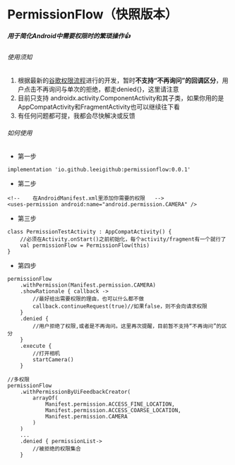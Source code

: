 # PermissionFlow（快照版本）
##### 用于简化Android中需要权限时的繁琐操作👍



###### 使用须知

1. 根据最新的[谷歌权限流程](https://developer.android.com/guide/topics/permissions/overview?hl=zh-cn#workflow)进行的开发，暂时**不支持“不再询问”的回调区分**，用户点击不再询问与单次的拒绝，都走denied{}，这里请注意
2. 目前只支持 androidx.activity.ComponentActivity和其子类，如果你用的是AppCompatActivity和FragmentActivity也可以继续往下看
3. 有任何问题都可提，我都会尽快解决或反馈

###### 如何使用

* 第一步

```
implementation 'io.github.leeigithub:permissionflow:0.0.1'
```

* 第二步

```
<!--    在AndroidManifest.xml里添加你需要的权限   -->
<uses-permission android:name="android.permission.CAMERA" />
```

* 第三步

```
class PermissionTestActivity : AppCompatActivity() {
	//必须在Activity.onStart()之前初始化，每个activity/fragment有一个就行了
	val permissionFlow = PermissionFlow(this)
}
```

* 第四步

```
permissionFlow
    .withPermission(Manifest.permission.CAMERA)
    .showRationale { callback ->
        //最好给出需要权限的理由，也可以什么都不做
        callback.continueRequest(true)//如果false，则不会向请求权限
    }
    .denied {
        //用户拒绝了权限,或者是不再询问。这里再次提醒，目前暂不支持“不再询问”的区分
    }
    .execute {
        //打开相机
        startCamera()
    }
```

```
//多权限
permissionFlow
    .withPermissionByUiFeedbackCreator(
        arrayOf(
            Manifest.permission.ACCESS_FINE_LOCATION,
            Manifest.permission.ACCESS_COARSE_LOCATION,
            Manifest.permission.CAMERA
        )
    )
    ...
    .denied { permissionList->
        //被拒绝的权限集合
    }
```
